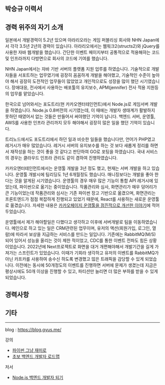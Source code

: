 박승규 이력서
--- 

경력 위주의 자기 소개
--- 
일본에서 개발경력이 5.2년 있으며 아라리오라는 게임 퍼블리싱 회사와 NHN Japan에서 각각 3.5년 2년의 경력이 있습니다. 
아라리오에서는 웹워크2(structs2)와 jQuery를 사용한 자바 웹개발을 했습니다. 
간단한 이벤트 페이지부터 공통적으로 적용해햐는 코드 및 인프라까지 다방면으로 회사의 코드에 기여를 했습니다.  

NHN Japan에서는 자바 기반 서버의 플랫폼 지원 업루를 하였습니다. 
기술적으로 개발자들을 서포트하는 업무였기에 굉장히 꼼꼼하게 개발을 해야했고, 
기술적인 수준이 높아야 해서 굉장히 도전적인 업무들이 많았었고 개인적으로도 성장을 많이 했던 시기였습니다.
장애대응, 전사에서 사용하는 배포툴의 유지보수, APM(jennifer) 전사 적용 지원등의 업무를 맡았습니다. 

한국으로 넘어와서는 포도트리(현 카카오엔터테인먼트)에서 Node.js로 게임서버 개발을 하였습니다. 
Node.js 0.8버전의 시기였는데, 이 때에는 개발자 생태계가 활발하지 못하던 때였어서 없는 것들은 만들어서 써야했던 기억이 납니다. 
백엔드 서버, 운영툴, AWS를 사용한 인프라 관리까지 모두 해야해서 굉장히 많은 일을 했던 기억이 있습니다. 

트리노드에서도 포도트리에서 하던 일과 비슷한 일들을 했습니다만, 언어가 PHP였고 레거시가 매우 많았습니다. 
레거시 서버의 유지보수를 하는 것 보다 새롭게 정리를 하면서 재작성을 하는 것이 좋을 것 같다고 판단하여 GO로 포팅을 하였습니다. 
국내 서비스의 경우는 클라우드 인프라 관리도 같이 겸하여 진행하였습니다.

카카오엔터테인먼트에서는 운영툴 개발을 3년 정도 했고, 현재는 서버 개발을 하고 있습니다. 운영툴 개발시에 팀리딩도 1년 6개월정도 했습니다. 
매니징보다는 개발을 좋아 한다는 것을 알게된 시기였습니다. 운영툴의 경우 매우 많은 기능이 통합 API 레거시에 있었는데, 파이썬으로 옮기는 중이었습니다. 
작품관리와 심사, 화면관리가 매우 덩어리가 큰 기능이었는데 작품관리와 심사는 기존 파이썬 장고 기반으로 옮겼으며, 
화면관리는 프론트엔드가 점점 복잡하게 진행되고 있었기 때문에, React를 사용하는 새로운 운영툴로 옮겼습니다. 
자세한 내용은 [카카오페이지 운영툴을 점진적으로 개선한 이야기](https://blog.gyus.me/blog/2021/2021_09_about_kakaopage_admin_tool)에 적어 두었습니다. 

운영툴에서 제가 해야할일은 다했다고 생각하고 이후에 서버개발로 팀을 이동하였습니다. 
메인으로 하고 있는 일은 CRM관련된 업무이며, 유저의 액션(회원가입, 로그인, 열람)에 따라서 보상을 지급하는 서비스를 만드는 일입니다. 
기존에는 RabbitMQ(M/S) 되어 있어서 성능을 올리는 것이 제한 적이었고, CDC를 통한 이벤트 전파도 힘든 상황이었습니다. 
2022년에 Next프로젝트로 화면을 대거 개편해야해서 개발기간을 길게 가져가는 스프린트가 있었습니다. 
이때가 기회라 생각하고 유저의 이벤트를 RabbitMQ가 아닌 카프카를 사용하여 송수신 하도록 변경했고 많은 트래픽을 감당할 수 있게 되었습니다. 
이전에는 동시에 50개정도의 이벤트를 진행하면 서버에 문제가 생겼는데 지금은 평상시에도 50개 이상을 진행할 수 있고, 
파티션만 늘리면 더 많은 부하를 받을 수 있게 되었습니다. 


## 경력사항


## 기타
---
blog : https://blog.gyus.me/

강의 
- [파이썬 그냥 재미로](https://www.inflearn.com/course/%ED%8C%8C%EC%9D%B4%EC%8D%AC-%EA%B7%B8%EB%83%A5-%EC%9E%AC%EB%AF%B8%EB%A1%9C) 
- [초보 백엔드 개발자 로드맵](https://www.inflearn.com/course/%EC%B4%88%EB%B3%B4-%EB%B0%B1%EC%97%94%EB%93%9C-%EA%B0%9C%EB%B0%9C%EC%9E%90-%EB%A1%9C%EB%93%9C%EB%A7%B5) 

저서 
- [Node.js 백엔드 개발자 되기](https://www.yes24.com/Product/Goods/118379776) 

